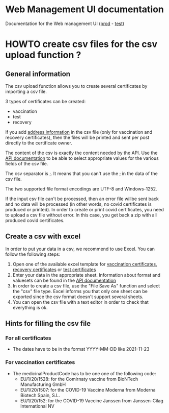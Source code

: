 # Web Management UI documentation

Documentation for the Web management UI ([prod](https://www.covidcertificate.admin.ch/) - [test](https://www.covidcertificate-a.admin.ch/))

# HOWTO create csv files for the csv upload function ?

## General information

The csv upload function allows you to create several certificates by importing a csv file. 

3 types of certificates can be created:
- vaccination
- test
- recovery

If you add [address information](https://github.com/admin-ch/CovidCertificate-Apidoc#address-data) in the csv file (only for vaccination and recovery certificates), then the files will be printed and sent per post directly to the certificate owner. 

The content of the csv is exactly the content needed by the API. Use the [API documentation](https://github.com/admin-ch/CovidCertificate-Apidoc#request---certificate-data) to be able to select appropriate values for the various fields of the csv file.

The csv separator is ;. It means that you can't use the ; in the data of the csv file.

The two supported file format encodings are UTF-8 and Windows-1252.

If the input csv file can't be processed, then an error file willbe sent back and no data will be processed (in other words, no covid certificates is produced or printed). In order to create or print covid certificates, you need to upload a csv file without error. In this case, you get back a zip with all produced covid certificates.

## Create a csv with excel

In order to put your data in a csv, we recommend to use Excel. You can follow the following steps:

1. Open one of the available excel template for [vaccination certificates](https://github.com/admin-ch/CovidCertificate-UIdoc/blob/main/template_vaccination.xlsx), [recovery certificates](https://github.com/admin-ch/CovidCertificate-UIdoc/blob/main/template_recovery.xlsx) or [test certificates](https://github.com/admin-ch/CovidCertificate-UIdoc/blob/main/template_test.xlsx)
2. Enter your data in the appropriate sheet. Information about format and valuesets can be found in the [API documentation](https://github.com/admin-ch/CovidCertificate-Apidoc#request---certificate-data)
3. In order to create a csv file, use the "File Save As" function and select the "csv" file type. Excel informs you that only one sheet can be exported since the csv format doesn't support several sheets.
4. You can open the csv file with a text editor in order to check that everything is ok.

## Hints for filling the csv file

### For all certificates

- The dates have to be in the format YYYY-MM-DD like 2021-11-23

### For vaccination certificates

- The medicinalProductCode has to be one one of the following code:
   - EU/1/20/1528: for the Comirnaty vaccine from BioNTech Manufacturing GmbH
   - EU/1/20/1507: for the COVID-19 Vaccine Moderna from Moderna Biotech Spain, S.L.
   - EU/1/20/152: for the COVID-19 Vaccine Janssen from Janssen-Cilag International NV
